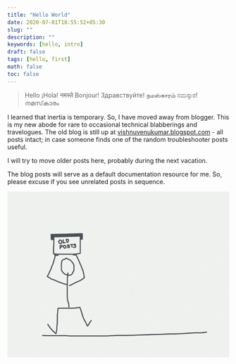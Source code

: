```yaml
---
title: "Hello World"
date: 2020-07-01T18:55:52+05:30
slug: ""
description: ""
keywords: [hello, intro]
draft: false
tags: [hello, first]
math: false
toc: false
---
```


> Hello ¡Hola! नमस्ते Bonjour! Здравствуйте! நமஸ்காரம் ನಮಸ್ಕಾರ! നമസ്‌കാരം

I learned that inertia is temporary. So, I have moved away from blogger. This is my new abode for rare to occasional technical blabberings and travelogues. 
The old blog is still up at [vishnuvenukumar.blogspot.com](https://vishnuvenukumar.blogspot.com) - all posts intact; in case someone finds one of the random troubleshooter posts useful. 

I will try to move older posts here, probably during the next vacation.

The blog posts will serve as a default documentation resource for me. So, please excuse if you see unrelated posts in sequence.

![Me Moving old posts.. phew](/img/moving-posts.gif)